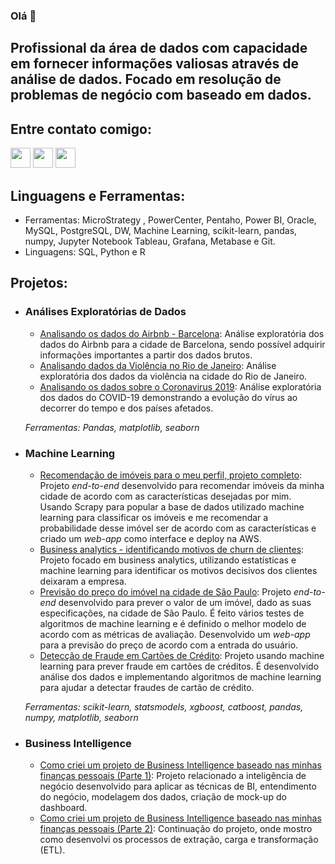### Olá 👋

## Profissional da área de dados com capacidade em fornecer informações valiosas através de análise de dados. Focado em resolução de problemas de negócio com baseado em dados.

## **Entre contato comigo:**
[<img height="32" width="32" src="https://cdn.jsdelivr.net/npm/simple-icons@v3/icons/linkedin.svg" />][linkedin]
[<img height="32" width="32" src="https://cdn.jsdelivr.net/npm/simple-icons@v3/icons/medium.svg" />][medium]
[<img height="32" width="32" src="https://cdn.jsdelivr.net/npm/simple-icons@v3/icons/youtube.svg" />][youtube]

## **Linguagens e Ferramentas:**
  - Ferramentas: MicroStrategy , PowerCenter, Pentaho, Power BI, Oracle, MySQL, PostgreSQL, DW, Machine Learning, scikit-learn, pandas, numpy, Jupyter Notebook Tableau, Grafana, Metabase e Git.
  - Linguagens: SQL, Python e R 




## **Projetos:**

- ### **Análises Exploratórias de Dados**
  - [Analisando os dados do Airbnb - Barcelona](http://bit.ly/2utpyyG): Análise exploratória dos dados do Airbnb para a cidade de Barcelona, sendo possível adquirir informações importantes a partir dos dados brutos.
  - [Analisando dados da Violência no Rio de Janeiro](http://bit.ly/37aDriM): Análise exploratória dos dados da violência na cidade do Rio de Janeiro.
  - [Analisando os dados sobre o Coronavirus 2019](http://bit.ly/2OMwAWs): Análise exploratória dos dados do COVID-19 demonstrando a evolução do vírus ao decorrer do tempo e dos países afetados.
  
  _Ferramentas: Pandas, matplotlib, seaborn_

- ### **Machine Learning**
  - [Recomendação de imóveis para o meu perfil, projeto completo](https://bit.ly/3hbE6GP): Projeto _end-to-end_ desenvolvido para recomendar imóveis da minha cidade de acordo com as características desejadas por mim. Usando Scrapy para popular a base de dados utilizado machine learning para classificar os imóveis e me recomendar a probabilidade desse imóvel ser de acordo com as características e criado um _web-app_ como interface e deploy na AWS.
  - [Business analytics - identificando motivos de churn de clientes](https://bit.ly/2O0cJSI): Projeto focado em business analytics, utilizando estatísticas e machine learning para identificar os motivos decisivos dos clientes deixaram a empresa.
  - [Previsão do preço do imóvel na cidade de São Paulo](http://bit.ly/2Qq2ngF): Projeto _end-to-end_ desenvolvido para prever o valor de um imóvel, dado as suas especificações, na cidade de São Paulo. É feito vários testes de algoritmos de machine learning e é definido o melhor modelo de acordo com as métricas de avaliação. Desenvolvido um _web-app_ para a previsão do preço de acordo com a entrada do usuário.
  - [Detecção de Fraude em Cartões de Crédito](http://bit.ly/2PGxiF2): Projeto usando machine learning para prever fraude em cartões de créditos. É desenvolvido análise dos dados e implementando algoritmos de machine learning para ajudar a detectar fraudes de cartão de crédito.
  
  _Ferramentas: scikit-learn, statsmodels, xgboost, catboost, pandas, numpy, matplotlib, seaborn_
  
 - ### **Business Intelligence**
    - [Como criei um projeto de Business Intelligence baseado nas minhas finanças pessoais (Parte 1)](http://bit.ly/39UoD9z): Projeto relacionado a inteligência de negócio desenvolvido para aplicar as técnicas de BI, entendimento do negócio, modelagem dos dados, criação de mock-up do dashboard.
    - [Como criei um projeto de Business Intelligence baseado nas minhas finanças pessoais (Parte 2)](http://bit.ly/37QfeP5): Continuação do projeto, onde mostro como desenvolvi os processos de extração, carga e transformação (ETL).

[linkedin]: https://www.linkedin.com/in/matheus-de-oliveira-alves/
[medium]: https://medium.com/@matheusdeoliveiraalves
[youtube]: https://www.youtube.com/channel/UCxkZnfKciPSVxdtMjLqSnNg
